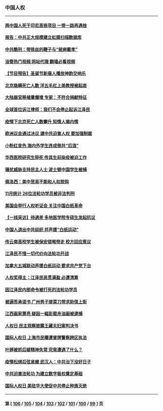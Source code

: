 ### 中国人权
---
#### [两中国人死于印尼高铁项目 一带一路再遇挫](../../pages/ncid278/n13888453.md?12210445) 
#### [报告：中共正大规模建立虹膜扫描数据库](../../pages/ncid278/n13888092.md?12210445) 
#### [中共酷刑：带铁丝的鞭子与“披麻戴孝”](../../pages/ncid278/n13887863.md?12210445) 
#### [油管热门视频 网站代理 翻墙必看视频](http://138.2.39.72:81/youtube.html?epic-marker?12210445)
#### [【节目预告】圣诞节新唐人播放神韵交响乐](../../pages/ncid278/n13886375.md?12210445) 
#### [北京隐瞒死亡人数 洋五毛杠上美教授被起底](../../pages/ncid278/n13886904.md?12210445) 
#### [大陆器官移植量爆增 专家：不符合捐献特征](../../pages/ncid278/n13886405.md?12210445) 
#### [全球首位诉江律师：我们不会停止起诉江泽民](../../pages/ncid278/n13886803.md?12210445) 
#### [疫情下北京死亡人数攀升 知情人揭内情](../../pages/ncid278/n13886705.md?12210445) 
#### [欧洲议会通过决议 谴中共迫害人权 要加强制裁](../../pages/ncid278/n13885670.md?12210445) 
#### [小粉红变色 海内外学生连成倒共“后浪”](../../pages/ncid278/n13885674.md?12210445) 
#### [华西医院研究生猝死 传其生前染疫被迫工作](../../pages/ncid278/n13885113.md?12210445) 
#### [骚扰威胁支持民主人士 波士顿中国学生被捕](../../pages/ncid278/n13884868.md?12210445) 
#### [佩洛西：美中贸易不能和人权脱钩](../../pages/ncid278/n13884884.md?12210445) 
#### [11月统计 26位法轮功学员被非法判刑](../../pages/ncid278/n13884724.md?12210445) 
#### [美国会举行人权听证会 关注中国白纸革命](../../pages/ncid278/n13884258.md?12210445) 
#### [【一线采访】待遇差 多地医学院专硕生发起抗议](../../pages/ncid278/n13883914.md?12210445) 
#### [中国人退出中共组织 并声援“白纸运动”](../../pages/ncid278/n13882714.md?12210445) 
#### [传云南高校学生被保安锁喉带走 校方回应惹议](../../pages/ncid278/n13883844.md?12210445) 
#### [江泽民不惜一切代价向法轮功开战](../../pages/ncid278/n13883332.md?12210445) 
#### [加拿大五城联动声援白纸运动 要求共产党下台](../../pages/ncid278/n13883075.md?12210445) 
#### [人权奖得主：江泽民恶贯满盈 必遭清算](../../pages/ncid278/n13882937.md?12210445) 
#### [因江泽民内部命令被打死的法轮功学员](../../pages/ncid278/n13877409.md?12210445) 
#### [被逼签承诺书 广州男子提菜刀带求助信上街](../../pages/ncid278/n13882547.md?12210445) 
#### [江西画家萧亮 疑因一幅彭载舟油画被逮捕](../../pages/ncid278/n13882723.md?12210445) 
#### [人权日 民主观察披露王藏夫妇案判决书](../../pages/ncid278/n13882517.md?12210445) 
#### [国际人权日 上海市民曝遭冒牌警察跨区执法](../../pages/ncid278/n13882447.md?12210445) 
#### [叶婷被抓后疑精神失常 究竟遭遇了什么？](../../pages/ncid278/n13882350.md?12210445) 
#### [疫情松绑后弦紧绷 武汉人：中共治下没好日子](../../pages/ncid278/n13882348.md?12210445) 
#### [中共迫害法轮功 为建立数字极权奠定基础](../../pages/ncid278/n13882266.md?12210445) 
#### [国际人权日 美驻华大使促中共停止种族灭绝](../../pages/ncid278/n13882332.md?12210445) 

---
#### 第 [ [106](./106.md?12210445) / [105](./105.md?12210445) / [104](./104.md?12210445) / [103](./103.md?12210445) / [102](./102.md?12210445) / [101](./101.md?12210445) / [100](./100.md?12210445) / [99](./99.md?12210445) ] 页

